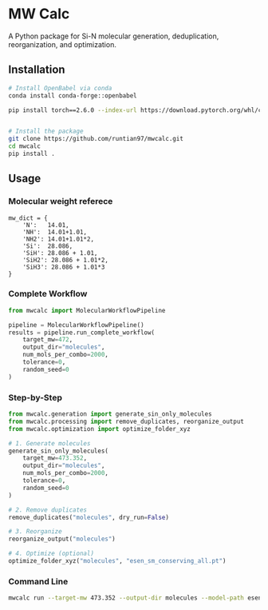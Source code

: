 # MW Calc

A Python package for Si-N molecular generation, deduplication, reorganization, and optimization.

## Installation

```bash
# Install OpenBabel via conda
conda install conda-forge::openbabel

pip install torch==2.6.0 --index-url https://download.pytorch.org/whl/cu121  # for CUDA 12.1


# Install the package
git clone https://github.com/runtian97/mwcalc.git
cd mwcalc
pip install .
```

## Usage

### Molecular weight referece
    mw_dict = {
        'N':   14.01,
        'NH':  14.01+1.01,
        'NH2': 14.01+1.01*2,
        'Si':  28.086,
        'SiH': 28.086 + 1.01,
        'SiH2': 28.086 + 1.01*2,
        'SiH3': 28.086 + 1.01*3
    }

### Complete Workflow
```python
from mwcalc import MolecularWorkflowPipeline

pipeline = MolecularWorkflowPipeline()
results = pipeline.run_complete_workflow(
    target_mw=472,
    output_dir="molecules",
    num_mols_per_combo=2000,
    tolerance=0,
    random_seed=0
)
```

### Step-by-Step
```python
from mwcalc.generation import generate_sin_only_molecules
from mwcalc.processing import remove_duplicates, reorganize_output
from mwcalc.optimization import optimize_folder_xyz

# 1. Generate molecules
generate_sin_only_molecules(
    target_mw=473.352,
    output_dir="molecules",
    num_mols_per_combo=2000,
    tolerance=0,
    random_seed=0
)

# 2. Remove duplicates  
remove_duplicates("molecules", dry_run=False)

# 3. Reorganize
reorganize_output("molecules")

# 4. Optimize (optional)
optimize_folder_xyz("molecules", "esen_sm_conserving_all.pt")
```

### Command Line
```bash
mwcalc run --target-mw 473.352 --output-dir molecules --model-path esen_sm_conserving_all.pt --num-mols 2000 --tolerance 0 --random-seed 0
```
